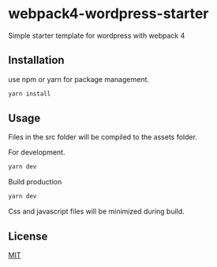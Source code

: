 # webpack4-wordpress-starter

Simple starter template for wordpress with webpack 4

## Installation

use npm or yarn for package management.

```bash
yarn install
```

## Usage

Files in the src folder will be compiled to the assets folder.

For development.

```bash
yarn dev
```

Build production

```bash
yarn dev
```

Css and javascript files will be minimized during build.

## License

[MIT](https://choosealicense.com/licenses/mit/)
